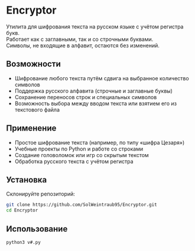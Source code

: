 # Encryptor

Утилита для шифрования текста на русском языке с учётом регистра букв.  
Работает как с заглавными, так и со строчными буквами.  
Символы, не входящие в алфавит, остаются без изменений.  

## Возможности
- Шифрование любого текста путём сдвига на выбранное количество символов
- Поддержка русского алфавита (строчные и заглавные буквы)
- Сохранение переносов строк и специальных символов
- Возможность выбора между вводом текста или взятием его из текстового файла

## Применение
- Простое шифрование текста (например, по типу «шифра Цезаря»)
- Учебные проекты по Python и работе со строками
- Создание головоломок или игр со скрытым текстом
- Обработка русского текста с учётом регистра

## Установка
Склонируйте репозиторий:
```bash
git clone https://github.com/SolWeintraub95/Encryptor.git
cd Encryptor
```

## Использование
```bash
python3 v#.py
``` 
